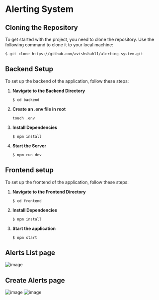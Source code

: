 # Alerting System

## Cloning the Repository

To get started with the project, you need to clone the repository. Use the following command to clone it to your local machine:

```
$ git clone https://github.com/avishshah11/alerting-system.git
```

## Backend Setup

To set up the backend of the application, follow these steps:

1. **Navigate to the Backend Directory**
   
   ```
   $ cd backend
   ```
   
2. **Create an .env file in root**

   ```
   touch .env
   ```
   
3. **Install Dependencies**
   
   ```
   $ npm install
   ```

4. **Start the Server**
 
   ```
   $ npm run dev
   ```
   
## Frontend setup

To set up the frontend of the application, follow these steps:

1. **Navigate to the Frontend Directory**
   
   ```
   $ cd frontend
   ```
   
2. **Install Dependencies**
   
   ```
   $ npm install
   ```
   
3. **Start the application**
   
   ```
   $ npm start
   ```  

## Alerts List page

![image](https://github.com/user-attachments/assets/6d2e83c1-d1d8-49e4-81d0-b3a27b1c83e1)

## Create Alerts page

![image](https://github.com/user-attachments/assets/2ba94c67-a569-47da-842e-6ae5d6a9ce56)
![image](https://github.com/user-attachments/assets/0041b942-ca5b-4128-9824-e660ed72a4cd)


   

